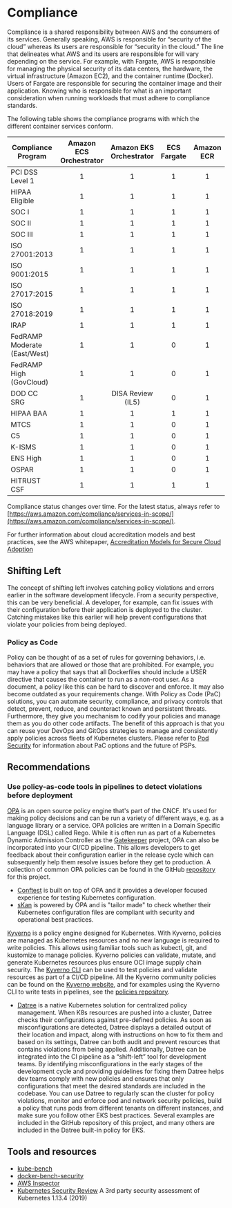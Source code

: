 # Compliance

Compliance is a shared responsibility between AWS and the consumers of its services. Generally speaking, AWS is responsible for “security of the cloud” whereas its users are responsible for “security in the cloud.” The line that delineates what AWS and its users are responsible for will vary depending on the service. For example, with Fargate, AWS is responsible for managing the physical security of its data centers, the hardware, the virtual infrastructure (Amazon EC2), and the container runtime (Docker). Users of Fargate are responsible for securing the container image and their application. Knowing who is responsible for what is an important consideration when running workloads that must adhere to compliance standards.

The following table shows the compliance programs with which the different container services conform.

| Compliance Program           | Amazon ECS Orchestrator | Amazon EKS Orchestrator | ECS Fargate | Amazon ECR |
| ---------------------------- | :---------------------: | :---------------------: | :---------: | :--------: |
| PCI DSS Level 1              |            1            |            1            |      1      |     1      |
| HIPAA Eligible               |            1            |            1            |      1      |     1      |
| SOC I                        |            1            |            1            |      1      |     1      |
| SOC II                       |            1            |            1            |      1      |     1      |
| SOC III                      |            1            |            1            |      1      |     1      |
| ISO 27001:2013               |            1            |            1            |      1      |     1      |
| ISO 9001:2015                |            1            |            1            |      1      |     1      |
| ISO 27017:2015               |            1            |            1            |      1      |     1      |
| ISO 27018:2019               |            1            |            1            |      1      |     1      |
| IRAP                         |            1            |            1            |      1      |     1      |
| FedRAMP Moderate (East/West) |            1            |            1            |      0      |     1      |
| FedRAMP High (GovCloud)      |            1            |            1            |      0      |     1      |
| DOD CC SRG                   |            1            |    DISA Review (IL5)    |      0      |     1      |
| HIPAA BAA                    |            1            |            1            |      1      |     1      |
| MTCS                         |            1            |            1            |      0      |     1      |
| C5                           |            1            |            1            |      0      |     1      |
| K-ISMS                       |            1            |            1            |      0      |     1      |
| ENS High                     |            1            |            1            |      0      |     1      |
| OSPAR                        |            1            |            1            |      0      |     1      |
| HITRUST CSF                  |            1            |            1            |      1      |     1      |

Compliance status changes over time. For the latest status, always refer to [https://aws.amazon.com/compliance/services-in-scope/](https://aws.amazon.com/compliance/services-in-scope/).

For further information about cloud accreditation models and best practices, see the AWS whitepaper, [Accreditation Models for Secure Cloud Adoption](https://d1.awsstatic.com/whitepapers/accreditation-models-for-secure-cloud-adoption.pdf)

## Shifting Left

The concept of shifting left involves catching policy violations and errors earlier in the software development lifecycle. From a security perspective, this can be very beneficial. A developer, for example, can fix issues with their configuration before their application is deployed to the cluster. Catching mistakes like this earlier will help prevent configurations that violate your policies from being deployed.

### Policy as Code

Policy can be thought of as a set of rules for governing behaviors, i.e. behaviors that are allowed or those that are prohibited. For example, you may have a policy that says that all Dockerfiles should include a USER directive that causes the container to run as a non-root user. As a document, a policy like this can be hard to discover and enforce. It may also become outdated as your requirements change. With Policy as Code (PaC) solutions, you can automate security, compliance, and privacy controls that detect, prevent, reduce, and counteract known and persistent threats. Furthermore, they give you mechanism to codify your policies and manage them as you do other code artifacts. The benefit of this approach is that you can reuse your DevOps and GitOps strategies to manage and consistently apply policies across fleets of Kubernetes clusters. Please refer to [Pod Security](https://aws.github.io/aws-eks-best-practices/security/docs/pods/#pod-security) for information about PaC options and the future of PSPs.

## Recommendations

### Use policy-as-code tools in pipelines to detect violations before deployment

[OPA](https://www.openpolicyagent.org/) is an open source policy engine that's part of the CNCF. It's used for making policy decisions and can be run a variety of different ways, e.g. as a language library or a service. OPA policies are written in a Domain Specific Language (DSL) called Rego. While it is often run as part of a Kubernetes Dynamic Admission Controller as the [Gatekeeper](https://github.com/open-policy-agent/gatekeeper) project, OPA can also be incorporated into your CI/CD pipeline. This allows developers to get feedback about their configuration earlier in the release cycle which can subsequently help them resolve issues before they get to production. A collection of common OPA policies can be found in the GitHub [repository](https://github.com/aws/aws-eks-best-practices/tree/master/policies/opa) for this project.

- [Conftest](https://github.com/open-policy-agent/conftest) is built on top of OPA and it provides a developer focused experience for testing Kubernetes configuration.
- [sKan](https://github.com/alcideio/skan) is powered by OPA and is "tailor made" to check whether their Kubernetes configuration files are compliant with security and operational best practices.

[Kyverno](https://kyverno.io/) is a policy engine designed for Kubernetes. With Kyverno, policies are managed as Kubernetes resources and no new language is required to write policies. This allows using familiar tools such as kubectl, git, and kustomize to manage policies. Kyverno policies can validate, mutate, and generate Kubernetes resources plus ensure OCI image supply chain security. The [Kyverno CLI](https://kyverno.io/docs/kyverno-cli/) can be used to test policies and validate resources as part of a CI/CD pipeline. All the Kyverno community policies can be found on the [Kyverno website](https://kyverno.io/policies/), and for examples using the Kyverno CLI to write tests in pipelines, see the [policies repository](https://github.com/kyverno/policies).

- [Datree](https://www.datree.io/) is a native Kubernetes solution for centralized policy management. When K8s resources are pushed into a cluster, Datree checks their configurations against pre-defined policies. As soon as misconfigurations are detected, Datree displays a detailed output of their location and impact, along with instructions on how to fix them and based on its settings, Datree can both audit and prevent resources that contains violations from being applied.
  Additionally, Datree can be integrated into the CI pipeline as a “shift-left” tool for development teams. By identifying misconfigurations in the early stages of the development cycle and providing guidelines for fixing them Datree helps dev teams comply with new policies and ensures that only configurations that meet the desired standards are included in the codebase.
  You can use Datree to regularly scan the cluster for policy violations, monitor and enforce pod and network security policies, build a policy that runs pods from different tenants on different instances, and make sure you follow other EKS best practices.
  Several examples are included in the GitHub repository of this project, and many others are included in the Datree built-in policy for EKS.

## Tools and resources

- [kube-bench](https://github.com/aquasecurity/kube-bench)
- [docker-bench-security](https://github.com/docker/docker-bench-security)
- [AWS Inspector](https://aws.amazon.com/inspector/)
- [Kubernetes Security Review](https://github.com/kubernetes/community/blob/master/sig-security/security-audit-2019/findings/Kubernetes%20Final%20Report.pdf) A 3rd party security assessment of Kubernetes 1.13.4 (2019)
